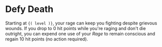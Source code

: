 # Defy Death
Starting at `{( level )}`, your rage can keep you fighting despite grievous wounds.
If you drop to 0 hit points while you're raging and don't die outright, you can expend one use of your *Rage* to remain conscious and regain 10 hit points (no action required).
